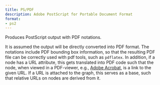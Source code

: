 ```yaml
---
title: PS/PDF
description: Adobe PostScript for Portable Document Format
format:
- ps2
---
```

Produces PostScript output with PDF notations.

It is assumed the output
will be directly converted into PDF format. The notations include PDF
bounding box information, so that the resulting PDF file can be correctly
used with pdf tools, such as `pdflatex`.
In addition, if a node has a URL
attribute, this gets translated into PDF code such that the node,
when viewed in a PDF-viewer, e.g.,
[Adobe Acrobat](https://get.adobe.com/reader/),
is a link to the given URL. If a URL is attached to the graph, this serves
as a base, such that relative URLs on nodes are derived from it.
